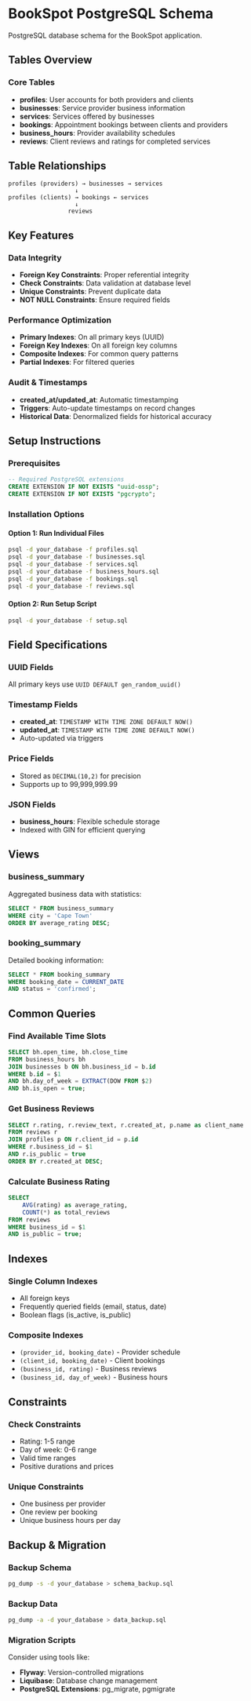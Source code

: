 
# BookSpot PostgreSQL Schema

PostgreSQL database schema for the BookSpot application.

## Tables Overview

### Core Tables
- **profiles**: User accounts for both providers and clients
- **businesses**: Service provider business information
- **services**: Services offered by businesses
- **bookings**: Appointment bookings between clients and providers
- **business_hours**: Provider availability schedules
- **reviews**: Client reviews and ratings for completed services

## Table Relationships

```
profiles (providers) → businesses → services
                   ↓
profiles (clients) → bookings ← services
                   ↓
                 reviews
```

## Key Features

### Data Integrity
- **Foreign Key Constraints**: Proper referential integrity
- **Check Constraints**: Data validation at database level
- **Unique Constraints**: Prevent duplicate data
- **NOT NULL Constraints**: Ensure required fields

### Performance Optimization
- **Primary Indexes**: On all primary keys (UUID)
- **Foreign Key Indexes**: On all foreign key columns
- **Composite Indexes**: For common query patterns
- **Partial Indexes**: For filtered queries

### Audit & Timestamps
- **created_at/updated_at**: Automatic timestamping
- **Triggers**: Auto-update timestamps on record changes
- **Historical Data**: Denormalized fields for historical accuracy

## Setup Instructions

### Prerequisites
```sql
-- Required PostgreSQL extensions
CREATE EXTENSION IF NOT EXISTS "uuid-ossp";
CREATE EXTENSION IF NOT EXISTS "pgcrypto";
```

### Installation Options

#### Option 1: Run Individual Files
```bash
psql -d your_database -f profiles.sql
psql -d your_database -f businesses.sql
psql -d your_database -f services.sql
psql -d your_database -f business_hours.sql
psql -d your_database -f bookings.sql
psql -d your_database -f reviews.sql
```

#### Option 2: Run Setup Script
```bash
psql -d your_database -f setup.sql
```

## Field Specifications

### UUID Fields
All primary keys use `UUID DEFAULT gen_random_uuid()`

### Timestamp Fields
- **created_at**: `TIMESTAMP WITH TIME ZONE DEFAULT NOW()`
- **updated_at**: `TIMESTAMP WITH TIME ZONE DEFAULT NOW()`
- Auto-updated via triggers

### Price Fields
- Stored as `DECIMAL(10,2)` for precision
- Supports up to 99,999,999.99

### JSON Fields
- **business_hours**: Flexible schedule storage
- Indexed with GIN for efficient querying

## Views

### business_summary
Aggregated business data with statistics:
```sql
SELECT * FROM business_summary 
WHERE city = 'Cape Town' 
ORDER BY average_rating DESC;
```

### booking_summary
Detailed booking information:
```sql
SELECT * FROM booking_summary 
WHERE booking_date = CURRENT_DATE 
AND status = 'confirmed';
```

## Common Queries

### Find Available Time Slots
```sql
SELECT bh.open_time, bh.close_time
FROM business_hours bh
JOIN businesses b ON bh.business_id = b.id
WHERE b.id = $1 
AND bh.day_of_week = EXTRACT(DOW FROM $2)
AND bh.is_open = true;
```

### Get Business Reviews
```sql
SELECT r.rating, r.review_text, r.created_at, p.name as client_name
FROM reviews r
JOIN profiles p ON r.client_id = p.id
WHERE r.business_id = $1 
AND r.is_public = true
ORDER BY r.created_at DESC;
```

### Calculate Business Rating
```sql
SELECT 
    AVG(rating) as average_rating,
    COUNT(*) as total_reviews
FROM reviews 
WHERE business_id = $1 
AND is_public = true;
```

## Indexes

### Single Column Indexes
- All foreign keys
- Frequently queried fields (email, status, date)
- Boolean flags (is_active, is_public)

### Composite Indexes
- `(provider_id, booking_date)` - Provider schedule
- `(client_id, booking_date)` - Client bookings
- `(business_id, rating)` - Business reviews
- `(business_id, day_of_week)` - Business hours

## Constraints

### Check Constraints
- Rating: 1-5 range
- Day of week: 0-6 range
- Valid time ranges
- Positive durations and prices

### Unique Constraints
- One business per provider
- One review per booking
- Unique business hours per day

## Backup & Migration

### Backup Schema
```bash
pg_dump -s -d your_database > schema_backup.sql
```

### Backup Data
```bash
pg_dump -a -d your_database > data_backup.sql
```

### Migration Scripts
Consider using tools like:
- **Flyway**: Version-controlled migrations
- **Liquibase**: Database change management
- **PostgreSQL Extensions**: pg_migrate, pgmigrate

